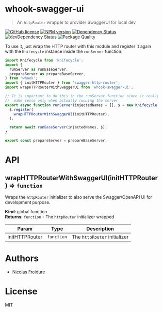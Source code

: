 [//]: # ( )
[//]: # (This file is automatically generated by a `metapak`)
[//]: # (module. Do not change it  except between the)
[//]: # (`content:start/end` flags, your changes would)
[//]: # (be overridden.)
[//]: # ( )
# whook-swagger-ui
> An `httpRouter` wrapper to provider SwaggerUI for local dev

[![GitHub license](https://img.shields.io/badge/license-MIT-blue.svg)](https://github.com/nfroidure/whook-swagger-ui/blob/master/LICENSE)
[![NPM version](https://badge.fury.io/js/whook-swagger-ui.svg)](https://npmjs.org/package/whook-swagger-ui)
[![Dependency Status](https://david-dm.org/nfroidure/whook-swagger-ui.svg)](https://david-dm.org/nfroidure/whook-swagger-ui)
[![devDependency Status](https://david-dm.org/nfroidure/whook-swagger-ui/dev-status.svg)](https://david-dm.org/nfroidure/whook-swagger-ui#info=devDependencies)
[![Package Quality](http://npm.packagequality.com/shield/whook-swagger-ui.svg)](http://packagequality.com/#?package=whook-swagger-ui)


[//]: # (::contents:start)

To use it, just wrap the HTTP router with this module and
 register it again with the `Knifecycle` instance inside the
 `runServer` function:

```js
import Knifecycle from 'knifecycle';
import {
  runServer as runBaseServer,
  prepareServer as prepareBaseServer,
} from 'whook';
import { initHTTPRouter } from 'swagger-http-router';
import wrapHTTPRouterWithSwaggerUI from 'whook-swagger-ui';

// It is important to do this in the runServer function since it really
//  make sense only when actually running the server
export async function runServer(injectedNames = [], $ = new Knifecycle()) {
  $.register(
    wrapHTTPRouterWithSwaggerUI(initHTTPRouter),
  );

  return await runBaseServer(injectedNames, $);
}

export const prepareServer = prepareBaseServer;

```

[//]: # (::contents:end)

# API
<a name="wrapHTTPRouterWithSwaggerUI"></a>

## wrapHTTPRouterWithSwaggerUI(initHTTPRouter) ⇒ <code>function</code>
Wraps the `httpRouter` initializer to also serve the
Swagger/OpenAPI UI for development purpose.

**Kind**: global function  
**Returns**: <code>function</code> - The `httpRouter` initializer wrapped  

| Param | Type | Description |
| --- | --- | --- |
| initHTTPRouter | <code>function</code> | The `httpRouter` initializer |


# Authors
- [Nicolas Froidure](http://insertafter.com/en/index.html)

# License
[MIT](https://github.com/nfroidure/whook-swagger-ui/blob/master/LICENSE)
